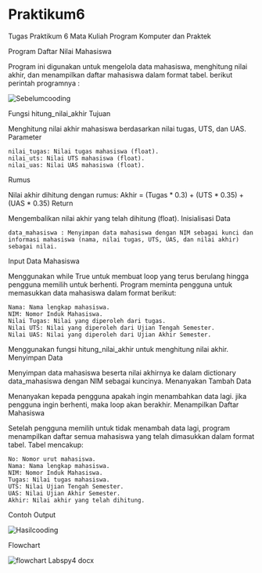 # Praktikum6
Tugas Praktikum 6 Mata Kuliah Program Komputer dan Praktek

Program Daftar Nilai Mahasiswa

Program ini digunakan untuk mengelola data mahasiswa, menghitung nilai akhir, dan menampilkan daftar mahasiswa dalam format tabel. berikut perintah programnya :

![Sebelumcooding](https://github.com/user-attachments/assets/b1b3626c-1432-4c29-b521-deee97b19d57)

Fungsi hitung_nilai_akhir
Tujuan

Menghitung nilai akhir mahasiswa berdasarkan nilai tugas, UTS, dan UAS.
Parameter

    nilai_tugas: Nilai tugas mahasiswa (float).
    nilai_uts: Nilai UTS mahasiswa (float).
    nilai_uas: Nilai UAS mahasiswa (float).

Rumus

Nilai akhir dihitung dengan rumus: Akhir = (Tugas * 0.3) + (UTS * 0.35) + (UAS * 0.35)
Return

Mengembalikan nilai akhir yang telah dihitung (float).
Inisialisasi Data

    data_mahasiswa : Menyimpan data mahasiswa dengan NIM sebagai kunci dan informasi mahasiswa (nama, nilai tugas, UTS, UAS, dan nilai akhir) sebagai nilai.

Input Data Mahasiswa

Menggunakan while True untuk membuat loop yang terus berulang hingga pengguna memilih untuk berhenti. Program meminta pengguna untuk memasukkan data mahasiswa dalam format berikut:

    Nama: Nama lengkap mahasiswa.
    NIM: Nomor Induk Mahasiswa.
    Nilai Tugas: Nilai yang diperoleh dari tugas.
    Nilai UTS: Nilai yang diperoleh dari Ujian Tengah Semester.
    Nilai UAS: Nilai yang diperoleh dari Ujian Akhir Semester.

Menggunakan fungsi hitung_nilai_akhir untuk menghitung nilai akhir.
Menyimpan Data

Menyimpan data mahasiswa beserta nilai akhirnya ke dalam dictionary data_mahasiswa dengan NIM sebagai kuncinya.
Menanyakan Tambah Data

Menanyakan kepada pengguna apakah ingin menambahkan data lagi. jika pengguna ingin berhenti, maka loop akan berakhir.
Menampilkan Daftar Mahasiswa

Setelah pengguna memilih untuk tidak menambah data lagi, program menampilkan daftar semua mahasiswa yang telah dimasukkan dalam format tabel. Tabel mencakup:

    No: Nomor urut mahasiswa.
    Nama: Nama lengkap mahasiswa.
    NIM: Nomor Induk Mahasiswa.
    Tugas: Nilai tugas mahasiswa.
    UTS: Nilai Ujian Tengah Semester.
    UAS: Nilai Ujian Akhir Semester.
    Akhir: Nilai akhir yang telah dihitung.

Contoh Output

![Hasilcooding](https://github.com/user-attachments/assets/88b60c60-1149-4524-8c9c-8850520ea6f7)

Flowchart

![flowchart Labspy4 docx](https://github.com/user-attachments/assets/4837afca-b06d-4021-84fd-28d2fa89c43c)
